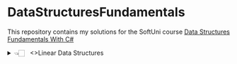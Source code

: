 # DataStructuresFundamentals
This repository contains my solutions for the SoftUni course [Data Structures Fundamentals With C#](https://softuni.bg/trainings/3921/data-structures-fundamentals-with-csharp-november-2022)



 

  <details>
  <summary>
👈🏻 &#160;&#160;<>Linear Data Structures</a>
  </summary>
  <details>
  <summary>
👈🏻 I  <a href="https://github.com/NikolaMadzharov/DataStructuresFundamentals/tree/main/01.Linear%20Data%20Structures%20-%20Lab"</a>Linear Data Structures Lab
  </summary>
